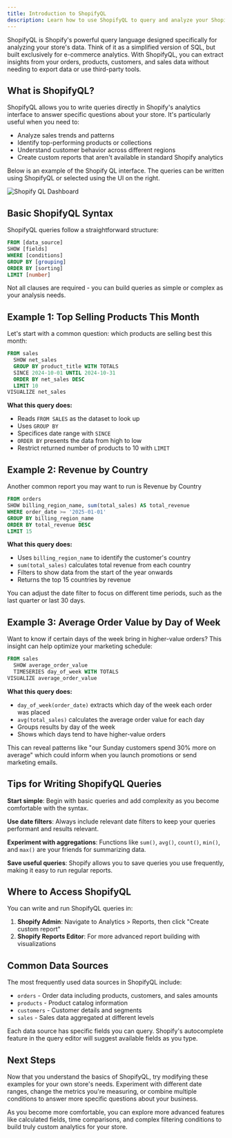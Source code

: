 ```yaml
---
title: Introduction to ShopifyQL
description: Learn how to use ShopifyQL to query and analyze your Shopify store data with practical examples.
---
```


ShopifyQL is Shopify's powerful query language designed specifically for analyzing your store's data. Think of it as a simplified version of SQL, but built exclusively for e-commerce analytics. With ShopifyQL, you can extract insights from your orders, products, customers, and sales data without needing to export data or use third-party tools.

## What is ShopifyQL?

ShopifyQL allows you to write queries directly in Shopify's analytics interface to answer specific questions about your store. It's particularly useful when you need to:

- Analyze sales trends and patterns
- Identify top-performing products or collections
- Understand customer behavior across different regions
- Create custom reports that aren't available in standard Shopify analytics

Below is an example of the Shopify QL interface. The queries can be written using ShopifyQL or selected using the UI on the right.

![Shopify QL Dashboard](#)

## Basic ShopifyQL Syntax

ShopifyQL queries follow a straightforward structure:

```sql
FROM [data_source]
SHOW [fields]
WHERE [conditions]
GROUP BY [grouping]
ORDER BY [sorting]
LIMIT [number]
```

Not all clauses are required - you can build queries as simple or complex as your analysis needs.

## Example 1: Top Selling Products This Month

Let's start with a common question: which products are selling best this month:

```sql
FROM sales
  SHOW net_sales
  GROUP BY product_title WITH TOTALS
  SINCE 2024-10-01 UNTIL 2024-10-31
  ORDER BY net_sales DESC
  LIMIT 10
VISUALIZE net_sales
```

**What this query does:**

- Reads `FROM SALES` as the dataset to look up
- Uses `GROUP BY`
- Specifices date range with `SINCE`
- `ORDER BY` presents the data from high to low
- Restrict returned number of products to 10 with `LIMIT`

## Example 2: Revenue by Country

Another common report you may want to run is Revenue by Country

```sql
FROM orders
SHOW billing_region_name, sum(total_sales) AS total_revenue
WHERE order_date >= '2025-01-01'
GROUP BY billing_region_name
ORDER BY total_revenue DESC
LIMIT 15
```

**What this query does:**

- Uses `billing_region_name` to identify the customer's country
- `sum(total_sales)` calculates total revenue from each country
- Filters to show data from the start of the year onwards
- Returns the top 15 countries by revenue

You can adjust the date filter to focus on different time periods, such as the last quarter or last 30 days.

## Example 3: Average Order Value by Day of Week

Want to know if certain days of the week bring in higher-value orders? This insight can help optimize your marketing schedule:

```sql
FROM sales
  SHOW average_order_value
  TIMESERIES day_of_week WITH TOTALS
VISUALIZE average_order_value
```

**What this query does:**

- `day_of_week(order_date)` extracts which day of the week each order was placed
- `avg(total_sales)` calculates the average order value for each day
- Groups results by day of the week
- Shows which days tend to have higher-value orders

This can reveal patterns like "our Sunday customers spend 30% more on average" which could inform when you launch promotions or send marketing emails.

## Tips for Writing ShopifyQL Queries

**Start simple**: Begin with basic queries and add complexity as you become comfortable with the syntax.

**Use date filters**: Always include relevant date filters to keep your queries performant and results relevant.

**Experiment with aggregations**: Functions like `sum()`, `avg()`, `count()`, `min()`, and `max()` are your friends for summarizing data.

**Save useful queries**: Shopify allows you to save queries you use frequently, making it easy to run regular reports.

## Where to Access ShopifyQL

You can write and run ShopifyQL queries in:

1. **Shopify Admin**: Navigate to Analytics > Reports, then click "Create custom report"
2. **Shopify Reports Editor**: For more advanced report building with visualizations

## Common Data Sources

The most frequently used data sources in ShopifyQL include:

- `orders` - Order data including products, customers, and sales amounts
- `products` - Product catalog information
- `customers` - Customer details and segments
- `sales` - Sales data aggregated at different levels

Each data source has specific fields you can query. Shopify's autocomplete feature in the query editor will suggest available fields as you type.

## Next Steps

Now that you understand the basics of ShopifyQL, try modifying these examples for your own store's needs. Experiment with different date ranges, change the metrics you're measuring, or combine multiple conditions to answer more specific questions about your business.

As you become more comfortable, you can explore more advanced features like calculated fields, time comparisons, and complex filtering conditions to build truly custom analytics for your store.
